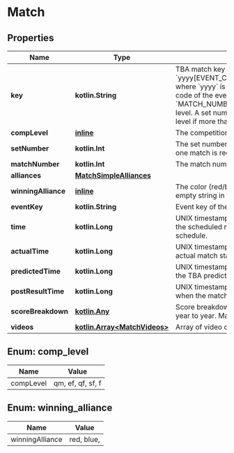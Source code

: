 
# Match

## Properties

| Name                | Type                                                  | Description                                                                                                                                                                                                                                                                                                                                                                                                        | Notes      |
| ------------------- | ----------------------------------------------------- | ------------------------------------------------------------------------------------------------------------------------------------------------------------------------------------------------------------------------------------------------------------------------------------------------------------------------------------------------------------------------------------------------------------------ | ---------- |
| **key**             | **kotlin.String**                                     | TBA match key with the format &#x60;yyyy[EVENT_CODE]_[COMP_LEVEL]m[MATCH_NUMBER]&#x60;, where &#x60;yyyy&#x60; is the year, and &#x60;EVENT_CODE&#x60; is the event code of the event, &#x60;COMP_LEVEL&#x60; is (qm, ef, qf, sf, f), and &#x60;MATCH_NUMBER&#x60; is the match number in the competition level. A set number may be appended to the competition level if more than one match in required per set. |
| **compLevel**       | [**inline**](#CompLevelEnum)                          | The competition level the match was played at.                                                                                                                                                                                                                                                                                                                                                                     |
| **setNumber**       | **kotlin.Int**                                        | The set number in a series of matches where more than one match is required in the match series.                                                                                                                                                                                                                                                                                                                   |
| **matchNumber**     | **kotlin.Int**                                        | The match number of the match in the competition level.                                                                                                                                                                                                                                                                                                                                                            |
| **alliances**       | [**MatchSimpleAlliances**](MatchSimpleAlliances.md)   |                                                                                                                                                                                                                                                                                                                                                                                                                    | [optional] |
| **winningAlliance** | [**inline**](#WinningAllianceEnum)                    | The color (red/blue) of the winning alliance. Will contain an empty string in the event of no winner, or a tie.                                                                                                                                                                                                                                                                                                    | [optional] |
| **eventKey**        | **kotlin.String**                                     | Event key of the event the match was played at.                                                                                                                                                                                                                                                                                                                                                                    |
| **time**            | **kotlin.Long**                                       | UNIX timestamp (seconds since 1-Jan-1970 00:00:00) of the scheduled match time, as taken from the published schedule.                                                                                                                                                                                                                                                                                              | [optional] |
| **actualTime**      | **kotlin.Long**                                       | UNIX timestamp (seconds since 1-Jan-1970 00:00:00) of actual match start time.                                                                                                                                                                                                                                                                                                                                     | [optional] |
| **predictedTime**   | **kotlin.Long**                                       | UNIX timestamp (seconds since 1-Jan-1970 00:00:00) of the TBA predicted match start time.                                                                                                                                                                                                                                                                                                                          | [optional] |
| **postResultTime**  | **kotlin.Long**                                       | UNIX timestamp (seconds since 1-Jan-1970 00:00:00) when the match result was posted.                                                                                                                                                                                                                                                                                                                               | [optional] |
| **scoreBreakdown**  | [**kotlin.Any**](.md)                                 | Score breakdown for auto, teleop, etc. points. Varies from year to year. May be null.                                                                                                                                                                                                                                                                                                                              | [optional] |
| **videos**          | [**kotlin.Array&lt;MatchVideos&gt;**](MatchVideos.md) | Array of video objects associated with this match.                                                                                                                                                                                                                                                                                                                                                                 | [optional] |

## Enum: comp_level

| Name      | Value             |
| --------- | ----------------- |
| compLevel | qm, ef, qf, sf, f |

## Enum: winning_alliance

| Name            | Value      |
| --------------- | ---------- |
| winningAlliance | red, blue, |
